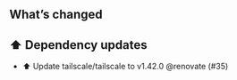 ## What’s changed
## ⬆️ Dependency updates

- ⬆️ Update tailscale/tailscale to v1.42.0 @renovate (#35)
